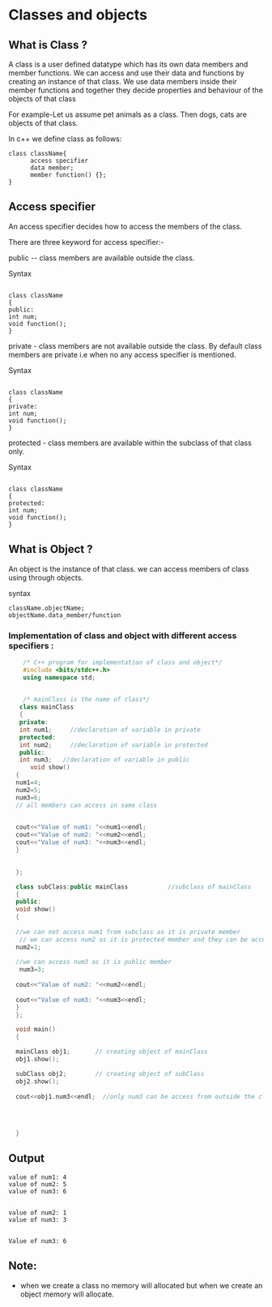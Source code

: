 # **Classes and objects**
## **What is Class ?**

A class is a user defined datatype which has its own data members and member functions. We can access and use their data and functions by creating an instance of that class. We use data members inside their member functions and together they decide properties and behaviour of the objects of that class

For example-Let us assume pet animals as a class. Then dogs, cats are objects of that class.

   In c++ we define class as follows:
   ```
   class className{
         access specifier       
         data member;
         member function() {};
   }
   ```
   
   ## **Access specifier**
   
   An access specifier decides how to access the members of the class. 
   
   There are three keyword for access specifier:-
   
   public -- class members are available outside the class.
   
   Syntax
   ```
	
class className
{
 public:            
 int num;             
 void function();     
}
```
   
   private - class members are not available outside the class. By default class members are private i.e when no any access specifier is mentioned.
   
  Syntax
   ```
	
class className
{
 private:            
 int num;             
 void function();     
}
```
   
   
   protected - class members are available within the subclass of that class only.
   
    
  Syntax
   ```
	
class className
{
 protected:            
 int num;             
 void function();     
}

```
## **What is Object ?**

An object is the instance of that class. we can access members of class using through objects.

syntax
```
className.objectName;
objectName.data_member/function
```

 ### **Implementation of class and object with different access specifiers :**  
 ```cpp
     /* C++ program for implementation of class and object*/
     #include <bits/stdc++.h>
     using namespace std;
       

     /* mainClass is the name of class*/
    class mainClass
    {
    private:
    int num1;     //declaration of variable in private
    protected:
    int num2;     //declaration of variable in protected
    public:
    int num3;   //declaration of variable in public
       void show()        
   {
   num1=4;
   num2=5;
   num3=6;
   // all members can access in same class
   

   cout<<"Value of num1: "<<num1<<endl;
   cout<<"Value of num2: "<<num2<<endl;
   cout<<"Value of num3: "<<num3<<endl;
   }

   
   };

   class subClass:public mainClass           //subclass of mainClass
   {
   public:
   void show()
   {
  
   //we can not access num1 from subclass as it is private member
    // we can access num2 as it is protected member and they can be access from sublass
   num2=1;
  
   //we can access num3 as it is public member
    num3=3;
  
   cout<<"Value of num2: "<<num2<<endl;
   
   cout<<"Value of num3: "<<num3<<endl;
   }
   };

   void main()
   {

   mainClass obj1;       // creating object of mainClass
   obj1.show();

   subClass obj2;        // creating object of subClass
   obj2.show();    
       
   cout<<obj1.num3<<endl;  //only num3 can be access from outside the class
     
     


   }
```
   ## **Output**
   ```
   value of num1: 4
   value of num2: 5
   value of num3: 6


   value of num2: 1
   value of num3: 3

   
   Value of num3: 6
   ```
   
   ## Note:
   - when we create a class no memory will allocated but when we create an object memory will allocate.
   
